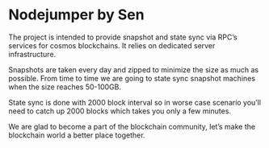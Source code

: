 # Nodejumper by Sen

The project is intended to provide snapshot and state sync via RPC’s services for cosmos blockchains. It relies on dedicated server infrastructure.

Snapshots are taken every day and zipped to minimize the size as much as possible. From time to time we are going to state sync snapshot machines when the size reaches 50-100GB.

State sync is done with 2000 block interval so in worse case scenario you’ll need to catch up 2000 blocks which takes you only a few minutes.

We are glad to become a part of the blockchain community, let’s make the blockchain world a better place together.

